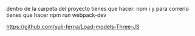dentro de la carpeta del proyecto tienes que hacer: npm i
y para correrlo tienes que hacer npm run webpack-dev

https://github.com/yuli-ferna/Load-models-Three-JS